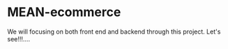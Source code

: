 # MEAN-ecommerce
We will focusing on both front end and backend through this project. Let's see!!!....
